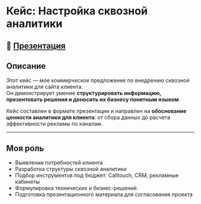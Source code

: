 # Кейс: Настройка сквозной аналитики

## 📎 [Презентация](https://github.com/Lena-Artemenko/data-analyst-portfolio/blob/3df79ec698b86df6e5bd6baf5d136f1f80454e14/presentation-skills/presentation-analytics.pdf)


## Описание

Этот кейс — мое коммерческое предложение по внедрению сквозной аналитики для сайта клиента.  
Он демонстрирует умение **структурировать информацию, презентовать решения и доносить их бизнесу понятным языком**.

Кейс составлен в формате презентации и направлен на **обоснование ценности аналитики для клиента**: от сбора данных до расчета эффективности рекламы по каналам.

---

## Моя роль

- Выявление потребностей клиента  
- Разработка структуры сквозной аналитики  
- Подбор инструментов под бюджет: Calltouch, CRM, рекламные кабинеты  
- Формулировка технических и бизнес-решений  
- Подготовка презентационного материала для согласования проекта  


